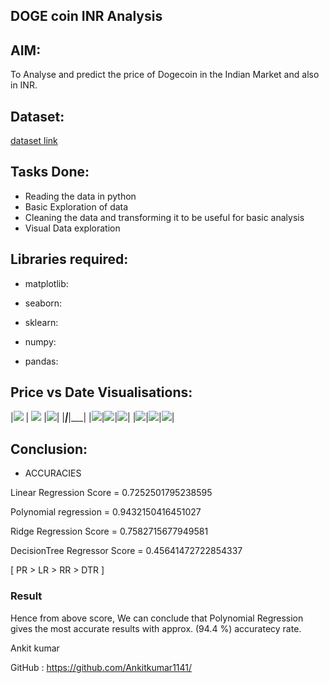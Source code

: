 ## **DOGE coin INR Analysis** ##

## **AIM:** ##

To Analyse and predict the price of Dogecoin in the Indian Market and also in INR.

## **Dataset:** ##

[dataset link](https://www.kaggle.com/meetnagadia/dogecoin-inr-dataset-20172020)



## **Tasks Done:** ##
* Reading the data in python
* Basic Exploration of data
* Cleaning the data and transforming it to be useful for basic analysis 
* Visual Data exploration

## **Libraries required:** ##
* matplotlib: 

* seaborn:

* sklearn:

* numpy:

* pandas:




## **Price vs Date Visualisations:** ##

|<img src="../Images/high%20price.png" /> | <img src="../Images/low%20price.png"/> |<img src="../Images/open%20price.png"/>|
|___|___|___|
|<img src="../Images/high%20price_scatter.png"/>|<img src="../Images/close%20price%20scatter.png" />|<img src="../Images/open%20price_scatter.png"/>|
|<img src="../Images/residual.png"/>|<img src="../Images/linear.png" />|<img src="../Images/ploy.png"/>|


## Conclusion:
*  ACCURACIES

Linear Regression Score =  0.7252501795238595

Polynomial regression = 0.9432150416451027

Ridge Regression Score = 0.7582715677949581

DecisionTree Regressor Score = 0.45641472722854337

[ PR > LR > RR > DTR ]

### Result
Hence from above score,
We can conclude that Polynomial Regression gives the most accurate results with approx. (94.4 %) accuratecy rate.

Ankit kumar 

GitHub : https://github.com/Ankitkumar1141/